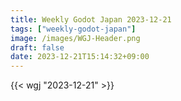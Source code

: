 ```yaml
---
title: Weekly Godot Japan 2023-12-21
tags: ["weekly-godot-japan"]
image: /images/WGJ-Header.png
draft: false
date: 2023-12-21T15:14:32+09:00
---
```


{{< wgj "2023-12-21" >}}
